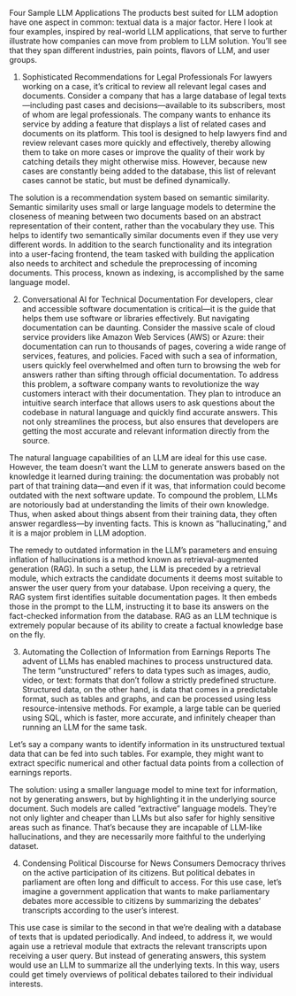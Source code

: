 Four Sample LLM Applications
The products best suited for LLM adoption have one aspect in common: textual data is a major factor. Here I look at four examples, inspired by real-world LLM applications, that serve to further illustrate how companies can move from problem to LLM solution. You’ll see that they span different industries, pain points, flavors of LLM, and user groups.

1. Sophisticated Recommendations for Legal Professionals
For lawyers working on a case, it’s critical to review all relevant legal cases and documents. Consider a company that has a large database of legal texts—including past cases and decisions—available to its subscribers, most of whom are legal professionals. The company wants to enhance its service by adding a feature that displays a list of related cases and documents on its platform. This tool is designed to help lawyers find and review relevant cases more quickly and effectively, thereby allowing them to take on more cases or improve the quality of their work by catching details they might otherwise miss. However, because new cases are constantly being added to the database, this list of relevant cases cannot be static, but must be defined dynamically.

The solution is a recommendation system based on semantic similarity. Semantic similarity uses small or large language models to determine the closeness of meaning between two documents based on an abstract representation of their content, rather than the vocabulary they use. This helps to identify two semantically similar documents even if they use very different words. In addition to the search functionality and its integration into a user-facing frontend, the team tasked with building the application also needs to architect and schedule the preprocessing of incoming documents. This process, known as indexing, is accomplished by the same language model.

2. Conversational AI for Technical Documentation
For developers, clear and accessible software documentation is critical—it is the guide that helps them use software or libraries effectively. But navigating documentation can be daunting. Consider the massive scale of cloud service providers like Amazon Web Services (AWS) or Azure: their documentation can run to thousands of pages, covering a wide range of services, features, and policies. Faced with such a sea of information, users quickly feel overwhelmed and often turn to browsing the web for answers rather than sifting through official documentation. To address this problem, a software company wants to revolutionize the way customers interact with their documentation. They plan to introduce an intuitive search interface that allows users to ask questions about the codebase in natural language and quickly find accurate answers. This not only streamlines the process, but also ensures that developers are getting the most accurate and relevant information directly from the source.

The natural language capabilities of an LLM are ideal for this use case. However, the team doesn’t want the LLM to generate answers based on the knowledge it learned during training: the documentation was probably not part of that training data—and even if it was, that information could become outdated with the next software update. To compound the problem, LLMs are notoriously bad at understanding the limits of their own knowledge. Thus, when asked about things absent from their training data, they often answer regardless—by inventing facts. This is known as “hallucinating,” and it is a major problem in LLM adoption.

The remedy to outdated information in the LLM’s parameters and ensuing inflation of hallucinations is a method known as retrieval-augmented generation (RAG). In such a setup, the LLM is preceded by a retrieval module, which extracts the candidate documents it deems most suitable to answer the user query from your database. Upon receiving a query, the RAG system first identifies suitable documentation pages. It then embeds those in the prompt to the LLM, instructing it to base its answers on the fact-checked information from the database. RAG as an LLM technique is extremely popular because of its ability to create a factual knowledge base on the fly.

3. Automating the Collection of Information from Earnings Reports
The advent of LLMs has enabled machines to process unstructured data. The term “unstructured” refers to data types such as images, audio, video, or text: formats that don’t follow a strictly predefined structure. Structured data, on the other hand, is data that comes in a predictable format, such as tables and graphs, and can be processed using less resource-intensive methods. For example, a large table can be queried using SQL, which is faster, more accurate, and infinitely cheaper than running an LLM for the same task.

Let’s say a company wants to identify information in its unstructured textual data that can be fed into such tables. For example, they might want to extract specific numerical and other factual data points from a collection of earnings reports.

The solution: using a smaller language model to mine text for information, not by generating answers, but by highlighting it in the underlying source document. Such models are called “extractive” language models. They’re not only lighter and cheaper than LLMs but also safer for highly sensitive areas such as finance. That’s because they are incapable of LLM-like hallucinations, and they are necessarily more faithful to the underlying dataset.

4. Condensing Political Discourse for News Consumers
Democracy thrives on the active participation of its citizens. But political debates in parliament are often long and difficult to access. For this use case, let’s imagine a government application that wants to make parliamentary debates more accessible to citizens by summarizing the debates’ transcripts according to the user’s interest.

This use case is similar to the second in that we’re dealing with a database of texts that is updated periodically. And indeed, to address it, we would again use a retrieval module that extracts the relevant transcripts upon receiving a user query. But instead of generating answers, this system would use an LLM to summarize all the underlying texts. In this way, users could get timely overviews of political debates tailored to their individual interests.

